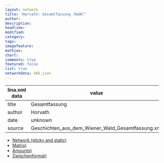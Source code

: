 ```yaml
---
layout: network
title: "Horvath: Gesamtfassung (NaN)"
author:
description:
headline:
modified:
category:
tags:
imagefeature: 
mathjax: 
chart: 
comments: true
featured: false
list: true
networkdata: 466.json
---
```

lina.xml data  | value
------------- | -------------
title|Gesamtfassung
author|Horvath
date|unknown
source|Geschichten_aus_dem_Wiener_Wald_Gesamtfassung.xml



* [Network (sticky and static)](/linas/network466)
* [Matrix)](/linas/matrix466)
* [Amounts)](/linas/amount466)
* [Zwischenformat)](/linas/lina466 )
